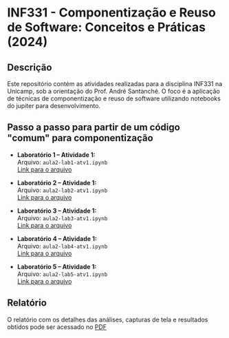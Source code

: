 
# INF331 - Componentização e Reuso de Software: Conceitos e Práticas (2024)

## Descrição

Este repositório contém as atividades realizadas para a disciplina INF331 na Unicamp, sob a orientação do Prof. André Santanché. O foco é a aplicação de técnicas de componentização e reuso de software utilizando notebooks do jupiter para desenvolvimento.

## Passo a passo para partir de um código "comum" para componentização

- **Laboratório 1 – Atividade 1:**  
  Arquivo: `aula2-lab1-atv1.ipynb`  
  [Link para o arquivo](https://github.com/Douglas019BR/INF331-lab02/blob/main/aula2-lab1-atv1.ipynb)

- **Laboratório 2 – Atividade 1:**  
  Arquivo: `aula2-lab2-atv1.ipynb`  
  [Link para o arquivo](https://github.com/Douglas019BR/INF331-lab02/blob/main/aula2-lab2-atv1.ipynb)

- **Laboratório 3 – Atividade 1:**  
  Arquivo: `aula2-lab3-atv1.ipynb`  
  [Link para o arquivo](https://github.com/Douglas019BR/INF331-lab02/blob/main/aula2-lab3-atv1.ipynb)

- **Laboratório 4 – Atividade 1:**  
  Arquivo: `aula2-lab4-atv1.ipynb`  
  [Link para o arquivo](https://github.com/Douglas019BR/INF331-lab02/blob/main/aula2-lab4-atv1.ipynb)

- **Laboratório 5 – Atividade 1:**  
  Arquivo: `aula2-lab5-atv1.ipynb`  
  [Link para o arquivo](https://github.com/Douglas019BR/INF331-lab02/blob/main/aula2-lab5-atv1.ipynb)


## Relatório

O relatório com os detalhes das análises, capturas de tela e resultados obtidos pode ser acessado no [PDF](https://github.com/Douglas019BR/INF331-lab01/blob/main/Douglas_Semarini_Aula02-INF331.pdf)